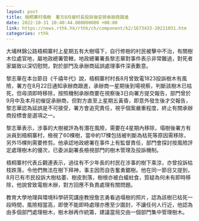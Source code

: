 ```yaml
---
layout: post
title: 梧桐寨村塌樹　署方8月接村長投訴後安排承辦商跟進
date: 2022-10-31 10:40:44.000000000 +08:00
link: https://news.rthk.hk/rthk/ch/component/k2/1673433-20221031.htm
categories: rthk
---
```


大埔林錦公路梧桐寨村上星期五有大樹塌下，自行修樹的村民被擊中不治，有關樹木位處官地，屬地政總署管轄，地政總署署長黎志華對事件表示非常難過，對死者家屬致以深切慰問，對於部門及承辦商延誤處理事件深表歉意。

黎志華在本台節目《千禧年代》說，梧桐寨村村長8月曾致電1823投訴樹木有風險，署方在8月22日通知承辦商跟進，承辦商一星期後到場視察，判斷該樹木已枯死，但毋須即時移除，按照機制承辦商要在視察後3日向署方提交報告，部門曾於9月中及本月初催促承辦商，但對方直至上星期五黃昏，即意外發生後才交報告，黎志華認為延誤是不可接受，署方會追究責任，視乎個案嚴重程度，終止有關承辦商投標會是選項之一。

黎志華表示，涉事的大樹被評為有潛在風險，需要在4星期內移除，塌樹後署方有派員到梧桐寨村，檢視了60棵樹，當中約17棵包括被判斷為枯死等原因需移除，另外15棵則需要修剪。他承認地政總署在事件上有監督責任，部門會探討按風險評定處理樹木的優次，已委派副署長檢視部門的樹木管理及投訴機制。

梧桐寨村代表丘觀連表示，過往有不少年長的村民在涉事的樹下乘涼，亦曾投訴枯枝跌落，令他們無法在樹下拜神，事主因而自告奮勇鋸樹。他在同一節目又提到，8月已有市民投訴大樹枯萎、樹皮剝落，樹根亦被白蟻蛀食，質疑為何未有即時移除，他說曾致電樹木辦，對方回應不負責處理有關問題。

教育大學地理與環境科學研究講座教授詹志勇看過塌樹的照片，認為該樹已枯死一段時間，風險相當高，即使不能即時處理亦應至少圍封，不讓任何人行近，他認為由多個部門處理樹木，樹木辦再作統籌，建議當局交由一個部門集中管理樹木。
